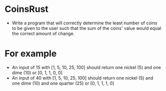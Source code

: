 # CoinsRust
- Write a program that will correctly determine the least number of coins to be given to the user such that the sum of the coins' value would equal the correct amount of change.

# For example
- An input of 15 with [1, 5, 10, 25, 100] should return one nickel (5) and one dime (10) or [0, 1, 1, 0, 0]
- An input of 40 with [1, 5, 10, 25, 100] should return one nickel (5) and one dime (10) and one quarter (25) or [0, 1, 1, 1, 0]
